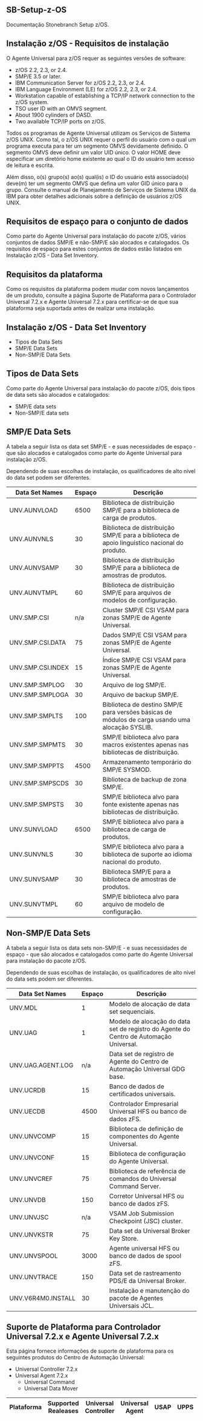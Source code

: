 ## SB-Setup-z-OS
Documentação Stonebranch Setup z/OS. 


## Instalação z/OS - Requisitos de instalação

O Agente Universal para z/OS requer as seguintes versões de software:

- z/OS 2.2, 2.3, or 2.4.
- SMP/E 3.5 or later.
- IBM Communication Server for z/OS 2.2, 2.3, or 2.4.
- IBM Language Environment (LE) for z/OS 2.2, 2.3, or 2.4.
- Workstation capable of establishing a TCP/IP network connection to the z/OS system.
- TSO user ID with an OMVS segment.
- About 1900 cylinders of DASD.
- Two available TCP/IP ports on z/OS.

Todos os programas de Agente Universal utilizam os Serviços de Sistema z/OS UNIX. Como tal, o z/OS UNIX requer o perfil do usuário com o qual um programa executa para ter um segmento OMVS devidamente definido. O segmento OMVS deve definir um valor UID único. O valor HOME deve especificar um diretório home existente ao qual o ID do usuário tem acesso de leitura e escrita.

Além disso, o(s) grupo(s) ao(s) qual(is) o ID do usuário está associado(s) deve(m) ter um segmento OMVS que defina um valor GID único para o grupo. Consulte o manual de Planejamento de Serviços de Sistema UNIX da IBM para obter detalhes adicionais sobre a definição de usuários z/OS UNIX.

## Requisitos de espaço para o conjunto de dados

Como parte do Agente Universal para instalação do pacote z/OS, vários conjuntos de dados SMP/E e não-SMP/E são alocados e catalogados. Os requisitos de espaço para estes conjuntos de dados estão listados em Instalação z/OS - Data Set Inventory.

## Requisitos da plataforma

Como os requisitos da plataforma podem mudar com novos lançamentos de um produto, consulte a página Suporte de Plataforma para o Controlador Universal 7.2.x e Agente Universal 7.2.x para certificar-se de que sua plataforma seja suportada antes de realizar uma instalação.

## Instalação z/OS - Data Set Inventory

- Tipos de Data Sets
- SMP/E Data Sets 
- Non-SMP/E Data Sets

## Tipos de Data Sets

Como parte do Agente Universal para instalação do pacote z/OS, dois tipos de data sets são alocados e catalogados:

- SMP/E data sets
- Non-SMP/E data sets

## SMP/E Data Sets

A tabela a seguir lista os data set SMP/E - e suas necessidades de espaço - que são alocados e catalogados como parte do Agente Universal para instalação z/OS.

Dependendo de suas escolhas de instalação, os qualificadores de alto nível do data set podem ser diferentes.


|Data Set Names | Espaço | Descrição |
| --- | --- | --- |
| UNV.AUNVLOAD | 6500 | Biblioteca de distribuição SMP/E para a biblioteca de carga de produtos.|
| UNV.AUNVNLS | 30 | Biblioteca de distribuição SMP/E para a biblioteca de apoio linguístico nacional do produto.|
| UNV.AUNVSAMP | 30 | Biblioteca de distribuição SMP/E para a biblioteca de amostras de produtos.|
| UNV.AUNVTMPL | 	60 | Biblioteca de distribuição SMP/E para arquivos de modelos de configuração.|
| UNV.SMP.CSI | n/a | Cluster SMP/E CSI VSAM para zonas SMP/E de Agente Universal.|
| UNV.SMP.CSI.DATA | 75 | Dados SMP/E CSI VSAM para zonas SMP/E de Agente Universal.|
| UNV.SMP.CSI.INDEX | 15 | Índice SMP/E CSI VSAM para zonas SMP/E de Agente Universal.|
| UNV.SMP.SMPLOG | 30 | Arquivo de log SMP/E.|
| UNV.SMP.SMPLOGA | 30 | Arquivo de backup SMP/E.|
| UNV.SMP.SMPLTS | 100 | Biblioteca de destino SMP/E para versões básicas de módulos de carga usando uma alocação SYSLIB.|
| UNV.SMP.SMPMTS | 30 | SMP/E biblioteca alvo para macros existentes apenas nas bibliotecas de distribuição.|
| UNV.SMP.SMPPTS | 4500 | Armazenamento temporário do SMP/E SYSMOD.|
| UNV.SMP.SMPSCDS | 30 | Biblioteca de backup de zona SMP/E.|
| UNV.SMP.SMPSTS | 30 | SMP/E biblioteca alvo para fonte existente apenas nas bibliotecas de distribuição.|
| UNV.SUNVLOAD | 6500 | SMP/E biblioteca alvo para a biblioteca de carga de produtos.|
| UNV.SUNVNLS | 30 | SMP/E biblioteca alvo para a biblioteca de suporte ao idioma nacional do produto.|
| UNV.SUNVSAMP | 30 | Biblioteca SMP/E para a biblioteca de amostras de produtos.|
| UNV.SUNVTMPL | 60 | SMP/E biblioteca alvo para arquivo de modelo de configuração.|

## Non-SMP/E Data Sets

A tabela a seguir lista os data sets non-SMP/E - e suas necessidades de espaço - que são alocados e catalogados como parte do Agente Universal para instalação do pacote z/OS.

Dependendo de suas escolhas de instalação, os qualificadores de alto nível do data sets podem ser diferentes.

|Data Set Names | Espaço | Descrição |
| --- | --- | --- |
| UNV.MDL | 1 | Modelo de alocação de data set sequenciais.|
| UNV.UAG| 1 | Modelo de alocação do data set de registro do Agente do Centro de Automação Universal.|
| UNV.UAG.AGENT.LOG | n/a | Data set de registro de Agente do Centro de Automação Universal GDG base.|
| UNV.UCRDB | 	15 | Banco de dados de certificados universais.|
| UNV.UECDB | 4500 | Controlador Empresarial Universal HFS ou banco de dados zFS.|
| UNV.UNVCOMP | 15 | Biblioteca de definição de componentes do Agente Universal.|
| UNV.UNVCONF | 15 | Biblioteca de configuração do Agente Universal. |
| UNV.UNVCREF | 75 | Biblioteca de referência de comandos do Universal Command Server. |
| UNV.UNVDB | 150 | Corretor Universal HFS ou banco de dados zFS. |
| UNV.UNVJSC | n/a  | VSAM Job Submission Checkpoint (JSC) cluster. |
| UNV.UNVKSTR | 75 | Data set da Universal Broker Key Store. |
| UNV.UNVSPOOL | 3000 | Agente universal HFS ou banco de dados de spool zFS. |
| UNV.UNVTRACE | 150 | Data set de rastreamento PDS/E da Universal Broker. |
| UNV.V6R4M0.INSTALL |30 | Instalação e manutenção do pacote de Agentes Universais JCL. |

## Suporte de Plataforma para Controlador Universal 7.2.x e Agente Universal 7.2.x

Esta página fornece informações de suporte de plataforma para os seguintes produtos do Centro de Automação Universal:

- Universal Controller 7.2.x
- Universal Agent 7.2.x
  - Universal Command
  - Universal Data Mover
  
  
|Plataforma | Supported Realeases |Universal Controller |Universal Agent| USAP |UPPS |SOA Agent |UDM | UEC| UEC Clients |Notes
| --- | --- | --- | --- | --- | --- | --- | --- | --- | --- | --- |
